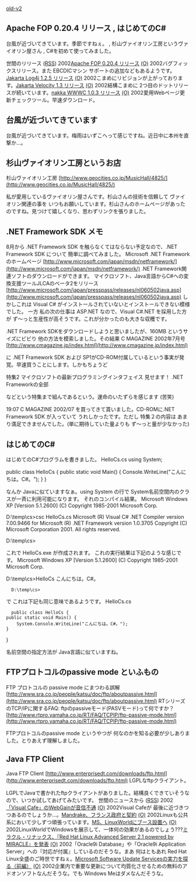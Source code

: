 [old-v2](ig020709-orig.html)

## Apache FOP 0.20.4 リリース , はじめてのC#

台風が近づいてきています。季節ですねぇ。 , 杉山ヴァイオリン工房というヴァイオリン屋さん , C#を初めて使ってみました。







世間のリリース ([RSS](ig020709-release.xml)) 2002[Apache FOP 0.20.4 リリース](http://xml.apache.org/fop/) [(O)](http://xml.apache.org/fop/) 2002バグフィックスリリース。また EBCDICマシン サポートの追加などもあるようです。[Jakarta Log4j 1.2.5 リリース](http://jakarta.apache.org/log4j/docs/download.html) [(O)](http://jakarta.apache.org/log4j/docs/download.html) 2002こまめにリビジョンが上がっております。[Jakarta Velocity 1.3 リリース](http://jakarta.apache.org/velocity/) [(O)](http://jakarta.apache.org/velocity/) 2002結構こまめに 2つ目のドットリリースが続いています。[nakka WWWC 1.0.3 リリース](http://www.nakka.com/wwwc/index.html) [(O)](http://www.nakka.com/wwwc/index.html) 2002愛用Webページ更新チェックツール。早速ダウンロード。

## 台風が近づいてきています


台風が近づいてきています。梅雨はいずこへって感じですね。近日中に本州を直撃か…。

## 杉山ヴァイオリン工房というお店

杉山ヴァイオリン工房
  [http://www.geocities.co.jp/MusicHall/4825/](http://www.geocities.co.jp/MusicHall/4825/)


私が愛用しているヴァイオリン屋さんです。杉山さんの技術を信頼して ヴァイオリン関連の事を
いつもお願いしています。杉山さんのホームページがあったのですね。見つけて嬉しくなり、思わずリンクを張りました。

## .NET Framework SDK メモ


8月から .NET Framework SDK を触らなくてはならない予定なので、.NET Framework
SDK について 簡単に調べてみました。
Microsoft .NET Frameworkのホームページ
  [http://www.microsoft.com/japan/msdn/netframework/](http://www.microsoft.com/japan/msdn/netframework/)
  .NET Framework関連ソフトのダウンロードができます。
  マイクロソフト、Java言語からC#への変換支援ツールJLCAのベータ2をリリース
  [http://www.microsoft.com/japan/presspass/releases/nl060502java.asp](http://www.microsoft.com/japan/presspass/releases/nl060502java.asp)
  しかしこれは Visual C# がインストールされていないとインストールできない模様でした。
  一方 私の次の仕事は ASP.NET なので、Visual C#.NET を採用した方が ず～っと生産性が高そうです。これが分かったのも大きな収穫です。


.NET Framework SDKをダウンロードしようと思いましたが、160MB というサイズにビビり
他の方法を模索しました。その結果
C MAGAZINE 2002年7月号
  [http://www.cmagazine.jp/index.html](http://www.cmagazine.jp/index.html)


に .NET Framework SDK および SP1がCD-ROM付属しているという事実が発覚。早速買うことにします。しかもちょうど

特集2
マイクロソフトの最新プログラミングインタフェイス
  見せます！ .NET Frameworkの全部


などという特集まで組んであるという。運命のいたずらを感じます (苦笑)

19:07 C MAGAZINE 2002/07 を買ってきて貰いました。CD-ROMに.NET Framework SDK
が入っていて うれしかったです。ただし 特集２の内容は あまり満足できませんでした。(単に期待していた量よりも
ず～っと量が少なかった)

## はじめてのC#


はじめてのC#プログラムを書きました。
HelloCs.cs
using System;

public class HelloCs {
    public static void Main() {
        Console.WriteLine("こんにちは。C#。");
    }
}

なんか Javaに似ていますなぁ。using System の行で System名前空間内のクラスが一斉に利用可能になります。
それのコンパイル結果。
Microsoft Windows XP [Version 5.1.2600]
(C) Copyright 1985-2001 Microsoft Corp.

D:\temp\cs>csc HelloCs.cs
Microsoft (R) Visual C# .NET Compiler version 7.00.9466
for Microsoft (R) .NET Framework version 1.0.3705
Copyright (C) Microsoft Corporation 2001. All rights reserved.


D:\temp\cs>

これで HelloCs.exe が作成されます。
これの実行結果は下記のような感じです。
Microsoft Windows XP [Version 5.1.2600]
(C) Copyright 1985-2001 Microsoft Corp.

D:\temp\cs>HelloCs
こんにちは。C#。

      D:\temp\cs>

で これは下記も同じ意味であるようです。
HelloCs.cs

      public class HelloCs {
    public static void Main() {
        System.Console.WriteLine("こんにちは。C#。");
    }
}
      

名前空間の指定方法が Java言語に似ていますね。

## FTPプロトコルのpassive mode といふもの

FTP プロトコルの passive mode にまつわる誤解
  [http://www.sra.co.jp/people/katsu/doc/ftp/aboutpassive.html](http://www.sra.co.jp/people/katsu/doc/ftp/aboutpassive.html)
  RTシリーズのTCP/IPに関するFAQ: ftpのpassiveモード(PASVモード)って何ですか？
  [http://www.rtpro.yamaha.co.jp/RT/FAQ/TCPIP/ftp-passive-mode.html](http://www.rtpro.yamaha.co.jp/RT/FAQ/TCPIP/ftp-passive-mode.html)


FTPプロトコルのpassive mode というやつが 何なのかを知る必要が少しありました。とりあえず理解しました。

## Java FTP Client

Java FTP Client
  [http://www.enterprisedt.com/downloads/ftp.html](http://www.enterprisedt.com/downloads/ftp.html)
  LGPLなftpクライアント。


LGPLでJavaで書かれたftpクライアントがありました。結構良くできていそうなので、いつか試してあげてみたいです。
世間のニュースから ([RSS](ig020709-news.xml)) 2002[「Visual Cafe」のWebGainが音信不通](http://www.zdnet.co.jp/news/0207/09/nebt_10.html) [(O)](http://www.zdnet.co.jp/news/0207/09/nebt_10.html) 2002Visual Cafeが 最後に近づきつつあるのでしょうか…。[Mandrake、フランス政府と契約](http://japan.internet.com/linuxtoday/20020708/2.html) [(O)](http://japan.internet.com/linuxtoday/20020708/2.html) 2002Linuxも公共系において少しずつ頑張っています。[MS、LinuxWorldにブース設置へ](http://www.zdnet.co.jp/news/0207/09/nebt_04.html) [(O)](http://www.zdnet.co.jp/news/0207/09/nebt_04.html) 2002LinuxWorldでWindowsを展示して、一体何の効果があるのでしょう???[ミラクル・リナックス、『Red Hat Linux Advanced Server 2.1 powered by MIRACLE』を発表](http://linux.ascii24.com/linux/news/today/2002/07/07/637062-000.html) [(O)](http://linux.ascii24.com/linux/news/today/2002/07/07/637062-000.html) 2002「Oracle9i Database」や「Oracle9i Application Server」への『対応が付属』しているのだそうな。まあ 何はともあれ Red Hat Linux全盛のご時世ですねぇ。[Microsoft Software Update Servicesの実力を探る（前編）](http://www.atmarkit.co.jp/fwin2k/operation/sus1/sus1_01.html) [(O)](http://www.atmarkit.co.jp/fwin2k/operation/sus1/sus1_01.html) 2002企業内で重要な更新について均質化させるための無料のアドオンソフトなんだそうな。でも Windows Meはダメなんだそうな。